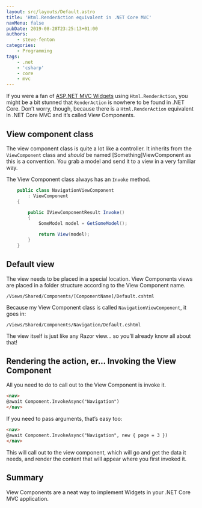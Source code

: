 ```yaml
---
layout: src/layouts/Default.astro
title: 'Html.RenderAction equivalent in .NET Core MVC'
navMenu: false
pubDate: 2019-08-28T23:25:13+01:00
authors:
    - steve-fenton
categories:
    - Programming
tags:
    - .net
    - 'csharp'
    - core
    - mvc
---
```


If you were a fan of [ASP.NET MVC Widgets](/2017/11/asp-net-mvc-widgets-renderaction/) using `Html.RenderAction`, you might be a bit stunned that `RenderAction` is nowhere to be found in .NET Core. Don’t worry, though, because there is a `Html.RenderAction` equivalent in .NET Core MVC and it’s called View Components.

## View component class

The view component class is quite a lot like a controller. It inherits from the `ViewComponent` class and *should* be named \[Something\]ViewComponent as this is a convention. You grab a model and send it to a view in a very familiar way.

The View Component class always has an `Invoke` method.

```csharp
    public class NavigationViewComponent
        : ViewComponent
    {

        public IViewComponentResult Invoke()
        {
            SomeModel model = GetSomeModel();

            return View(model);
        }
    }
```

## Default view

The view needs to be placed in a special location. View Components views are placed in a folder structure according to the View Component name.

`/Views/Shared/Components/[ComponentName]/Default.cshtml`

Because my View Component class is called `NavigationViewComponent`, it goes in:

`/Views/Shared/Components/Navigation/Default.cshtml`

The view itself is just like any Razor view… so you’ll already know all about that!

## Rendering the action, er… Invoking the View Component

All you need to do to call out to the View Component is invoke it.

```html
<nav>
@await Component.InvokeAsync("Navigation")
</nav>
```

If you need to pass arguments, that’s easy too:

```html
<nav>
@await Component.InvokeAsync("Navigation", new { page = 3 })
</nav>
```

This will call out to the view component, which will go and get the data it needs, and render the content that will appear where you first invoked it.

## Summary

View Components are a neat way to implement Widgets in your .NET Core MVC application.